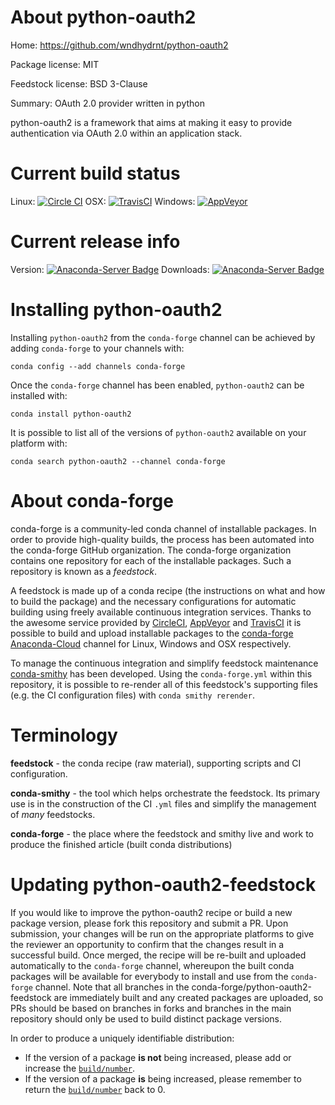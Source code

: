 About python-oauth2
===================

Home: https://github.com/wndhydrnt/python-oauth2

Package license: MIT

Feedstock license: BSD 3-Clause

Summary: OAuth 2.0 provider written in python

python-oauth2 is a framework that aims at making it easy to provide
authentication via OAuth 2.0 within an application stack.


Current build status
====================

Linux: [![Circle CI](https://circleci.com/gh/conda-forge/python-oauth2-feedstock.svg?style=shield)](https://circleci.com/gh/conda-forge/python-oauth2-feedstock)
OSX: [![TravisCI](https://travis-ci.org/conda-forge/python-oauth2-feedstock.svg?branch=master)](https://travis-ci.org/conda-forge/python-oauth2-feedstock)
Windows: [![AppVeyor](https://ci.appveyor.com/api/projects/status/github/conda-forge/python-oauth2-feedstock?svg=True)](https://ci.appveyor.com/project/conda-forge/python-oauth2-feedstock/branch/master)

Current release info
====================
Version: [![Anaconda-Server Badge](https://anaconda.org/conda-forge/python-oauth2/badges/version.svg)](https://anaconda.org/conda-forge/python-oauth2)
Downloads: [![Anaconda-Server Badge](https://anaconda.org/conda-forge/python-oauth2/badges/downloads.svg)](https://anaconda.org/conda-forge/python-oauth2)

Installing python-oauth2
========================

Installing `python-oauth2` from the `conda-forge` channel can be achieved by adding `conda-forge` to your channels with:

```
conda config --add channels conda-forge
```

Once the `conda-forge` channel has been enabled, `python-oauth2` can be installed with:

```
conda install python-oauth2
```

It is possible to list all of the versions of `python-oauth2` available on your platform with:

```
conda search python-oauth2 --channel conda-forge
```


About conda-forge
=================

conda-forge is a community-led conda channel of installable packages.
In order to provide high-quality builds, the process has been automated into the
conda-forge GitHub organization. The conda-forge organization contains one repository
for each of the installable packages. Such a repository is known as a *feedstock*.

A feedstock is made up of a conda recipe (the instructions on what and how to build
the package) and the necessary configurations for automatic building using freely
available continuous integration services. Thanks to the awesome service provided by
[CircleCI](https://circleci.com/), [AppVeyor](http://www.appveyor.com/)
and [TravisCI](https://travis-ci.org/) it is possible to build and upload installable
packages to the [conda-forge](https://anaconda.org/conda-forge)
[Anaconda-Cloud](http://docs.anaconda.org/) channel for Linux, Windows and OSX respectively.

To manage the continuous integration and simplify feedstock maintenance
[conda-smithy](http://github.com/conda-forge/conda-smithy) has been developed.
Using the ``conda-forge.yml`` within this repository, it is possible to re-render all of
this feedstock's supporting files (e.g. the CI configuration files) with ``conda smithy rerender``.


Terminology
===========

**feedstock** - the conda recipe (raw material), supporting scripts and CI configuration.

**conda-smithy** - the tool which helps orchestrate the feedstock.
                   Its primary use is in the construction of the CI ``.yml`` files
                   and simplify the management of *many* feedstocks.

**conda-forge** - the place where the feedstock and smithy live and work to
                  produce the finished article (built conda distributions)


Updating python-oauth2-feedstock
================================

If you would like to improve the python-oauth2 recipe or build a new
package version, please fork this repository and submit a PR. Upon submission,
your changes will be run on the appropriate platforms to give the reviewer an
opportunity to confirm that the changes result in a successful build. Once
merged, the recipe will be re-built and uploaded automatically to the
`conda-forge` channel, whereupon the built conda packages will be available for
everybody to install and use from the `conda-forge` channel.
Note that all branches in the conda-forge/python-oauth2-feedstock are
immediately built and any created packages are uploaded, so PRs should be based
on branches in forks and branches in the main repository should only be used to
build distinct package versions.

In order to produce a uniquely identifiable distribution:
 * If the version of a package **is not** being increased, please add or increase
   the [``build/number``](http://conda.pydata.org/docs/building/meta-yaml.html#build-number-and-string).
 * If the version of a package **is** being increased, please remember to return
   the [``build/number``](http://conda.pydata.org/docs/building/meta-yaml.html#build-number-and-string)
   back to 0.
